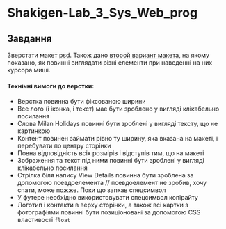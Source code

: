 # Shakigen-Lab_3_Sys_Web_prog
## Завдання

Зверстати макет [psd](Milan_Holidays.psd). 
Також дано [второй вариант макета](Milan_Holidays_Hover.psd), на якому показано, як повинні виглядати різні елементи при наведенні на них курсора миші.

#### Технічні вимоги до верстки:
- Верстка повинна бути фіксованою ширини
- Все лого (і іконка, і текст) має бути зроблено у вигляді клікабельно посилання
- Слова Milan Holidays повинні бути зроблені у вигляді тексту, що не картинкою
- Контент повинен займати рівно ту ширину, яка вказана на макеті, і перебувати по центру сторінки
- Повна відповідність всіх розмірів і відступів тим, що на макеті
- Зображення та текст під ними повинні бути зроблені у вигляді клікабельно посилання
- Стрілка біля напису View Details повинна бути зроблена за допомогою псевдоелемента // псевдоелемент не зробив, хочу спати, може пожже. Поки що запхав спецсимвол
- У футере необхідно використовувати спецсимвол копірайту
- Логотип і контакти в верху сторінки, а також всі картки з фотографіями повинні бути позиціоновані за допомогою CSS властивості `float`
